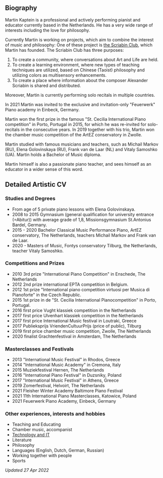 ## Biography

Martin Kaptein is a professional and actively performing pianist and educator currently based in the Netherlands.
He has a very wide range of interests including the love for philosophy.

Currently Martin is working on projects, which aim to combine the interest of music and philosophy:
One of these project is [the Scriabin Club](https://scriabinclub.com/), which Martin has founded.
The Scriabin Club has three purposes:

1. To create a community, where conversations about Art and Life are held.
2. To create a learning environment, where new types of teaching techniques are utilized, based on Chinese (Taoist) philosophy and utilizing colors as multisensory enhancements.
3. To create a place where information about the composer Alexander Scriabin is shared and distributed.

Moreover, Martin is currently performing solo recitals in multiple countries.

In 2021 Martin was invited to the exclusive and invitation-only "Feuerwerk" Piano academy in Einbeck, Germany.

Martin won the first prize in the famous "St. Cecilia International Piano competition" in Porto, Portugal in 2015, for which he was re-invited for solo-recitals in the consecutive years.
In 2019 together with his trio, Martin won the chamber music competition of the ArtEZ conservatory in Zwolle.

Martin studied with famous musicians and teachers, such as Michail Markov (RU), Elena Golovinskaya (RU), Frank van de Laar (NL) and Vitaly Samoshko (UA).
Martin holds a Bachelor of Music diploma.

Martin himself is also a passionate piano teacher, and sees himself as an educator in a wider sense of this word.

## Detailed Artistic CV

### Studies and Degrees

- From age of 5 private piano lessons with Elena Golovinskaya.
- 2008 to 2015 Gymnasium (general qualification for university entrance (=Abitur)) with average grade of 1,8, Missionsgymnasium St.Antonius Bardel, Germany.
- 2015 - 2020 Bachelor Classical Music Performance Piano, ArtEZ conservatory, The Netherlands, teachers Michail Markov and Frank van de Laar.
- 2020 - Masters of Music, Fontys conservatory Tilburg, the Netherlands, teacher Vitaly Samoshko.

### Competitions and Prizes

- 2010 3rd prize "International Piano Competition" in Enschede, The Netherlands
- 2012 2nd prize international EPTA competition in Belgium. 
- 2012 1st prize "International piano competition virtuosi per Musica di Pianoforte" in the Czech Republic.
- 2015 1st prize in de "St. Cecilia International Pianocompetition" in Porto, Portugal. 
- 2016 first price Vught klassiek competition in the Netherlands
- 2017 first price Ulvenhart klassiek competition in the Netherlands
- 2017 first price International Music festival in Loutraki, Greece
- 2017 Publieksprijs VriendenCultuurPrijs (price of public), Tilburg
- 2019 first price chamber music competition, Zwolle, The Netherlands
- 2020 finalist Grachtenfestival in Amsterdam, The Netherlands

### Masterclasses and Festivals

- 2013 "International Music Festival" in Rhodos, Greece
- 2014 "International Music Academy" in Cremona, Italy 
- 2015 Muziekfestival Hernen, The Netherlands
- 2016 "International Piano Festival" in Duzsniky, Poland
- 2017 "International Music Festival" in Athens, Greece
- 2019 Zomerfestival, Helvoirt, The Netherlands
- 2021 Fleisher Winter Academy Baltimore Piano Festival
- 2021 11th International Piano Masterclasses, Katowice, Poland
- 2021 Feuerwerk Piano Academy, Einbeck, Germany

### Other experiences, interests and hobbies

- Teaching and Educating
- Chamber music, accompanist
- [Technology and IT](https://martinkaptein.com/tech/)
- Literature 
- Philosophy
- Languages (English, Dutch, German, Russian)
- Working together with people
- Sports

*Updated 27 Apr 2022*
